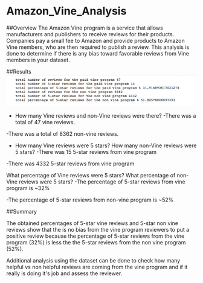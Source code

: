 # Amazon_Vine_Analysis

##Overview
The Amazon Vine program is a service that allows manufacturers and publishers to receive reviews for their products. Companies pay a small fee to Amazon and provide products to Amazon Vine members, who are then required to publish a review.
This analysis is done to determine if there is any bias toward favorable reviews from Vine members in your dataset.

##Results
![](https://github.com/mdabbous88/Amazon_Vine_Analysis/blob/main/Results.png)

* How many Vine reviews and non-Vine reviews were there?
-There was a total of 47 vine reviews.

-There was a total of 8362 non-vine reviews.

* How many Vine reviews were 5 stars? How many non-Vine reviews were 5 stars?
-There was 15 5-star reviews from vine program

-There was 4332 5-star reviews from vine program  

What percentage of Vine reviews were 5 stars? What percentage of non-Vine reviews were 5 stars?
-The percentage of 5-star reviews from vine program is ~32%

-The percentage of 5-star reviews from non-vine program is ~52%

##Summary

The obtained percentages of 5-star vine reviews and 5-star non vine reviews show that the is no bias from the vine program reviewers to put a positive review because the percentage of 5-star reviews from the vine program (32%) is less the the 5-star reviews from the non vine program (52%). 

Additional analysis using the dataset can be done to check how many helpful vs non helpful reviews are coming from the vine program and if it really is doing it's job and assess the reviewer.
